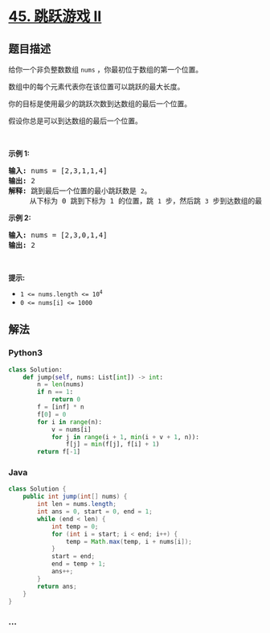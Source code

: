 # [45. 跳跃游戏 II](https://leetcode-cn.com/problems/jump-game-ii)



## 题目描述

<!-- 这里写题目描述 -->

<p>给你一个非负整数数组 <code>nums</code> ，你最初位于数组的第一个位置。</p>

<p>数组中的每个元素代表你在该位置可以跳跃的最大长度。</p>

<p>你的目标是使用最少的跳跃次数到达数组的最后一个位置。</p>

<p>假设你总是可以到达数组的最后一个位置。</p>

<p> </p>

<p><strong>示例 1:</strong></p>

<pre>
<strong>输入:</strong> nums = [2,3,1,1,4]
<strong>输出:</strong> 2
<strong>解释:</strong> 跳到最后一个位置的最小跳跃数是 <code>2</code>。
     从下标为 0 跳到下标为 1 的位置，跳 <code>1</code> 步，然后跳 <code>3</code> 步到达数组的最后一个位置。
</pre>

<p><strong>示例 2:</strong></p>

<pre>
<strong>输入:</strong> nums = [2,3,0,1,4]
<strong>输出:</strong> 2
</pre>

<p> </p>

<p><strong>提示:</strong></p>

<ul>
	<li><code>1 <= nums.length <= 10<sup>4</sup></code></li>
	<li><code>0 <= nums[i] <= 1000</code></li>
</ul>


## 解法

<!-- 这里可写通用的实现逻辑 -->

<!-- tabs:start -->

### **Python3**

<!-- 这里可写当前语言的特殊实现逻辑 -->

```python
class Solution:
    def jump(self, nums: List[int]) -> int:
        n = len(nums)
        if n == 1:
            return 0
        f = [inf] * n
        f[0] = 0
        for i in range(n):
            v = nums[i]
            for j in range(i + 1, min(i + v + 1, n)):
                f[j] = min(f[j], f[i] + 1)
        return f[-1]
```

### **Java**

<!-- 这里可写当前语言的特殊实现逻辑 -->

```java
class Solution {
    public int jump(int[] nums) {
        int len = nums.length;
        int ans = 0, start = 0, end = 1;
        while (end < len) {
            int temp = 0;
            for (int i = start; i < end; i++) {
                temp = Math.max(temp, i + nums[i]);
            }
            start = end;
            end = temp + 1;
            ans++;
        }
        return ans;
    }
}
```

### **...**

```

```

<!-- tabs:end -->
